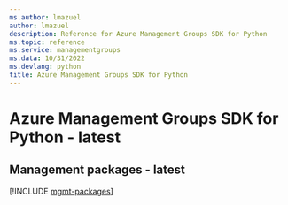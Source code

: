 ```yaml
---
ms.author: lmazuel
author: lmazuel
description: Reference for Azure Management Groups SDK for Python
ms.topic: reference
ms.service: managementgroups
ms.data: 10/31/2022
ms.devlang: python
title: Azure Management Groups SDK for Python
---
```

# Azure Management Groups SDK for Python - latest

## Management packages - latest
[!INCLUDE [mgmt-packages](management-groups-mgmt-index.md)]
